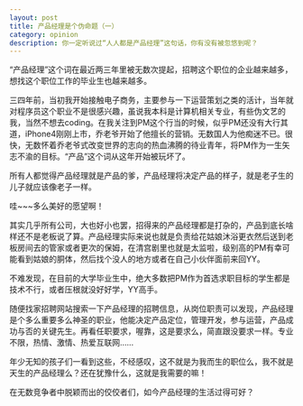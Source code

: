 ```yaml
---
layout: post
title: 产品经理是个伪命题（一）
category: opinion
description: 你一定听说过“人人都是产品经理”这句话，你有没有被忽悠到呢？
---
```


“产品经理”这个词在最近两三年里被无数次提起，招聘这个职位的企业越来越多，想找这个职位工作的毕业生也越来越多。

三四年前，当初我开始接触电子商务，主要参与一下运营策划之类的活计，当年就对程序员这个职业不是很感兴趣，虽说我本科是计算机相关专业，有些伪文艺的我，当然不想去coding。在我关注到PM这个行当的时候，似乎PM还没有大行其道，iPhone4刚刚上市，乔老爷开始了他擅长的营销。无数国人为他痴迷不已。很快，无数怀着乔老爷式改变世界的志向的热血沸腾的待业青年，将PM作为一生矢志不渝的目标。“产品”这个词从这年开始被玩坏了。

所有人都觉得产品经理就是产品的爹，产品经理将决定产品的样子，就是老子生的儿子就应该像老子一样。

哇~~~多么美好的愿望啊！

其实几乎所有公司，大也好小也罢，招得来的产品经理都是打杂的，产品到底长啥样还不是老板说了算。产品经理实际来说也就是负责给花姑娘沐浴更衣然后送到老板房间去的管家或者更次的保姆，在清宫剧里也就是太监啦，级别高的PM有幸可能看到姑娘的胴体，然后找个没人的地方或者在自己小伙伴面前来回YY。

不难发现，在目前的大学毕业生中，绝大多数把PM作为首选求职目标的学生都是技术不行，或者压根就没好好学，YY高手。

随便找家招聘网站搜索一下产品经理的招聘信息，从岗位职责可以发现，产品经理是个多么重要多么神圣的职业，他能决定产品定位，管理开发，参与运营，产品成功与否的关键先生。再看任职要求，喔靠，这是要求么，简直跟没要求一样。专业不限，热情、激情、热爱互联网……

年少无知的孩子们一看到这些，不经感叹，这不就是为我而生的职位么，我不就是天生的产品经理么？还在犹豫什么，这就是我需要的嘛！

在无数竞争者中脱颖而出的佼佼者们，如今产品经理的生活过得可好？